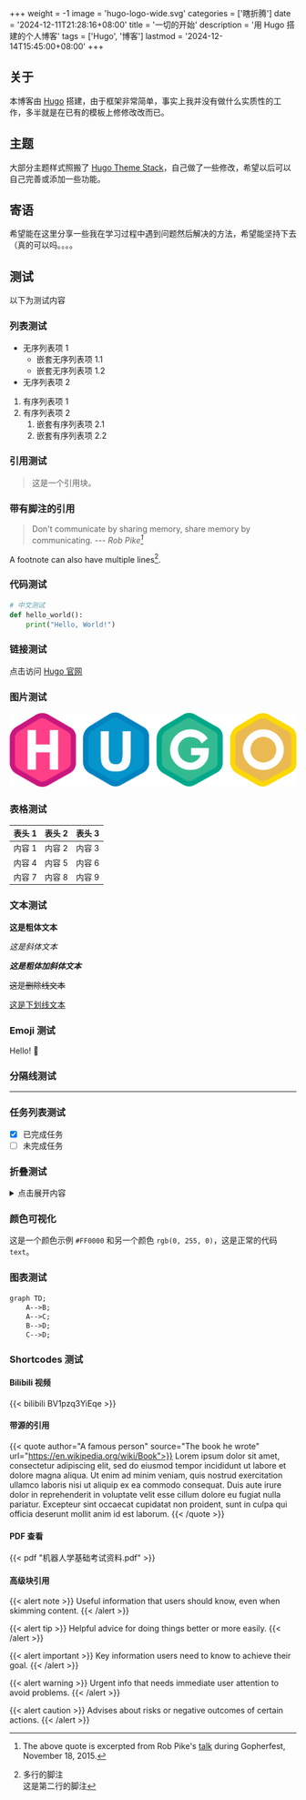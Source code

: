 +++
weight = -1
image = 'hugo-logo-wide.svg'
categories = ['瞎折腾']
date = '2024-12-11T21:28:16+08:00'
title = '一切的开始'
description = '用 Hugo 搭建的个人博客'
tags = ['Hugo', '博客']
lastmod = '2024-12-14T15:45:00+08:00'
+++

## 关于

本博客由 [Hugo](https://gohugo.io/) 搭建，由于框架非常简单，事实上我并没有做什么实质性的工作，多半就是在已有的模板上修修改改而已。

## 主题

大部分主题样式照搬了 [Hugo Theme Stack](https://github.com/CaiJimmy/hugo-theme-stack)，自己做了一些修改，希望以后可以自己完善或添加一些功能。

## 寄语

希望能在这里分享一些我在学习过程中遇到问题然后解决的方法，希望能坚持下去（真的可以吗。。。。

## 测试

以下为测试内容

### 列表测试

- 无序列表项 1
  - 嵌套无序列表项 1.1
  - 嵌套无序列表项 1.2
- 无序列表项 2

1. 有序列表项 1
2. 有序列表项 2
   1. 嵌套有序列表项 2.1
   2. 嵌套有序列表项 2.2

### 引用测试

> 这是一个引用块。

### 带有脚注的引用

> Don't communicate by sharing memory, share memory by communicating.
> <cite> --- Rob Pike[^1] </cite>

[^1]: The above quote is excerpted from Rob Pike's [talk](https://www.youtube.com/watch?v=PAAkCSZUG1c) during Gopherfest, November 18, 2015.

A footnote can also have multiple lines[^2].

[^2]:
    多行的脚注\
    这是第二行的脚注

### 代码测试

```python
# 中文测试
def hello_world():
    print("Hello, World!")
```

### 链接测试

点击访问 [Hugo 官网](https://gohugo.io/)

### 图片测试

![Hugo Logo](hugo-logo-wide.svg)

### 表格测试

| 表头 1 | 表头 2 | 表头 3 |
| ------ | ------ | ------ |
| 内容 1 | 内容 2 | 内容 3 |
| 内容 4 | 内容 5 | 内容 6 |
| 内容 7 | 内容 8 | 内容 9 |

### 文本测试

**这是粗体文本**

_这是斜体文本_

**_这是粗体加斜体文本_**

~~这是删除线文本~~

<ins>这是下划线文本</ins>

### Emoji 测试

Hello! :wave:

### 分隔线测试

---

### 任务列表测试

- [x] 已完成任务
- [ ] 未完成任务

### 折叠测试

<details>

<summary>点击展开内容</summary>

这是折叠内容。

</details>

### 颜色可视化

这是一个颜色示例 `#FF0000` 和另一个颜色 `rgb(0, 255, 0)`，这是正常的代码 `text`。

### 图表测试

```mermaid
graph TD;
    A-->B;
    A-->C;
    B-->D;
    C-->D;
```

### Shortcodes 测试

#### Bilibili 视频

{{< bilibili BV1pzq3YiEqe >}}

#### 带源的引用

{{< quote author="A famous person" source="The book he wrote" url="https://en.wikipedia.org/wiki/Book">}}
Lorem ipsum dolor sit amet, consectetur adipiscing elit, sed do eiusmod tempor incididunt ut labore et dolore magna aliqua. Ut enim ad minim veniam, quis nostrud exercitation ullamco laboris nisi ut aliquip ex ea commodo consequat. Duis aute irure dolor in reprehenderit in voluptate velit esse cillum dolore eu fugiat nulla pariatur. Excepteur sint occaecat cupidatat non proident, sunt in culpa qui officia deserunt mollit anim id est laborum.
{{< /quote >}}

#### PDF 查看

{{< pdf "机器人学基础考试资料.pdf" >}}

#### 高级块引用

{{< alert note >}}
Useful information that users should know, even when skimming content.
{{< /alert >}}

{{< alert tip >}}
Helpful advice for doing things better or more easily.
{{< /alert >}}

{{< alert important >}}
Key information users need to know to achieve their goal.
{{< /alert >}}

{{< alert warning >}}
Urgent info that needs immediate user attention to avoid problems.
{{< /alert >}}

{{< alert caution >}}
Advises about risks or negative outcomes of certain actions.
{{< /alert >}}
